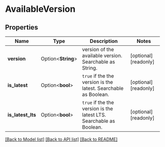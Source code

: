 # AvailableVersion

## Properties

Name | Type | Description | Notes
------------ | ------------- | ------------- | -------------
**version** | Option<**String**> | version of the available version. Searchable as String. | [optional][readonly]
**is_latest** | Option<**bool**> | `true` if the the version is the latest. Searchable as Boolean. | [optional][readonly]
**is_latest_lts** | Option<**bool**> | `true` if the the version is the latest LTS. Searchable as Boolean. | [optional][readonly]

[[Back to Model list]](../README.md#documentation-for-models) [[Back to API list]](../README.md#documentation-for-api-endpoints) [[Back to README]](../README.md)


